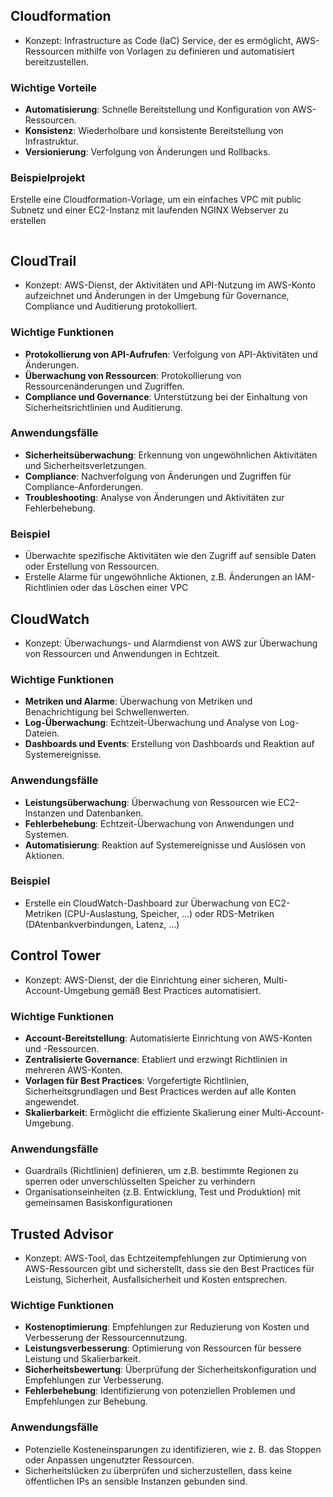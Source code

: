 ## Cloudformation
- Konzept: Infrastructure as Code (IaC) Service, der es ermöglicht, AWS-Ressourcen mithilfe von Vorlagen zu definieren und automatisiert bereitzustellen.
### Wichtige Vorteile
- **Automatisierung**: Schnelle Bereitstellung und Konfiguration von AWS-Ressourcen.
- **Konsistenz**: Wiederholbare und konsistente Bereitstellung von Infrastruktur.
- **Versionierung**: Verfolgung von Änderungen und Rollbacks.
### Beispielprojekt
Erstelle eine Cloudformation-Vorlage, um ein einfaches VPC mit public Subnetz und einer EC2-Instanz mit laufenden NGINX Webserver zu erstellen
```yaml
```
## CloudTrail
- Konzept: AWS-Dienst, der Aktivitäten und API-Nutzung im AWS-Konto aufzeichnet und Änderungen in der Umgebung für Governance, Compliance und Auditierung protokolliert.
### Wichtige Funktionen
- **Protokollierung von API-Aufrufen**: Verfolgung von API-Aktivitäten und Änderungen.
- **Überwachung von Ressourcen**: Protokollierung von Ressourcenänderungen und Zugriffen.
- **Compliance und Governance**: Unterstützung bei der Einhaltung von Sicherheitsrichtlinien und Auditierung.
### Anwendungsfälle
- **Sicherheitsüberwachung**: Erkennung von ungewöhnlichen Aktivitäten und Sicherheitsverletzungen.
- **Compliance**: Nachverfolgung von Änderungen und Zugriffen für Compliance-Anforderungen.
- **Troubleshooting**: Analyse von Änderungen und Aktivitäten zur Fehlerbehebung.
### Beispiel
- Überwachte spezifische Aktivitäten wie den Zugriff auf sensible Daten oder Erstellung von Ressourcen.
- Erstelle Alarme für ungewöhnliche Aktionen, z.B. Änderungen an IAM-Richtlinien oder das Löschen einer VPC
## CloudWatch
- Konzept: Überwachungs- und Alarmdienst von AWS zur Überwachung von Ressourcen und Anwendungen in Echtzeit.
### Wichtige Funktionen
- **Metriken und Alarme**: Überwachung von Metriken und Benachrichtigung bei Schwellenwerten.
- **Log-Überwachung**: Echtzeit-Überwachung und Analyse von Log-Dateien.
- **Dashboards und Events**: Erstellung von Dashboards und Reaktion auf Systemereignisse.
### Anwendungsfälle
- **Leistungsüberwachung**: Überwachung von Ressourcen wie EC2-Instanzen und Datenbanken.
- **Fehlerbehebung**: Echtzeit-Überwachung von Anwendungen und Systemen.
- **Automatisierung**: Reaktion auf Systemereignisse und Auslösen von Aktionen.
### Beispiel
- Erstelle ein CloudWatch-Dashboard zur Überwachung von EC2-Metriken (CPU-Auslastung, Speicher, ...) oder RDS-Metriken (DAtenbankverbindungen, Latenz, ...)
## Control Tower
- Konzept: AWS-Dienst, der die Einrichtung einer sicheren, Multi-Account-Umgebung gemäß Best Practices automatisiert.
### Wichtige Funktionen
- **Account-Bereitstellung**: Automatisierte Einrichtung von AWS-Konten und -Ressourcen.
- **Zentralisierte Governance**: Etabliert und erzwingt Richtlinien in mehreren AWS-Konten.
- **Vorlagen für Best Practices**: Vorgefertigte Richtlinien, Sicherheitsgrundlagen und Best Practices werden auf alle Konten angewendet.
- **Skalierbarkeit**: Ermöglicht die effiziente Skalierung einer Multi-Account-Umgebung.
### Anwendungsfälle
- Guardrails (Richtlinien) definieren, um z.B. bestimmte Regionen zu sperren oder unverschlüsselten Speicher zu verhindern
- Organisationseinheiten (z.B. Entwicklung, Test und Produktion) mit gemeinsamen Basiskonfigurationen
## Trusted Advisor
- Konzept: AWS-Tool, das Echtzeitempfehlungen zur Optimierung von AWS-Ressourcen gibt und sicherstellt, dass sie den Best Practices für Leistung, Sicherheit, Ausfallsicherheit und Kosten entsprechen.
### Wichtige Funktionen
- **Kostenoptimierung**: Empfehlungen zur Reduzierung von Kosten und Verbesserung der Ressourcennutzung.
- **Leistungsverbesserung**: Optimierung von Ressourcen für bessere Leistung und Skalierbarkeit.
- **Sicherheitsbewertung**: Überprüfung der Sicherheitskonfiguration und Empfehlungen zur Verbesserung.
- **Fehlerbehebung**: Identifizierung von potenziellen Problemen und Empfehlungen zur Behebung.
### Anwendungsfälle
- Potenzielle Kosteneinsparungen zu identifizieren, wie z. B. das Stoppen oder Anpassen ungenutzter Ressourcen.
- Sicherheitslücken zu überprüfen und sicherzustellen, dass keine öffentlichen IPs an sensible Instanzen gebunden sind.
